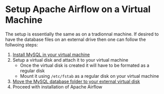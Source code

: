 # Setup Apache Airflow on a Virtual Machine
The setup is essentially the same as on a tradionnal machine.
If desired to have the database files on an external drive then one can follow the follwoing steps:
1. [Install MySQL in your virtual machine](https://www.digitalocean.com/community/tutorials/how-to-install-mysql-on-ubuntu-22-04)
3. Setup a virtual disk and attach it to your virtual machine
   - Once the virtual disk is created it will have to be formated as a regular disk
   - Mount it using `/etc/fstab` as a regular disk on your virtual machine
4. [Move the MySQL database folder to your external virtual disk](https://www.digitalocean.com/community/tutorials/how-to-move-a-mysql-data-directory-to-a-new-location-on-ubuntu-20-04)
5. Proceed with installation of Apache Airflow
